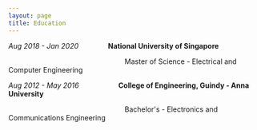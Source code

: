 ```yaml
---
layout: page
title: Education
---
```



  

 *Aug 2018 - Jan 2020*&nbsp;&nbsp;&nbsp;&nbsp;&nbsp;&nbsp;&nbsp;&nbsp;&nbsp;&nbsp;&nbsp;&nbsp;&nbsp;&nbsp; **National University of Singapore**
 
 &nbsp;&nbsp;&nbsp;&nbsp;&nbsp;&nbsp;&nbsp;&nbsp;&nbsp;&nbsp;&nbsp;&nbsp;&nbsp;&nbsp;&nbsp;&nbsp;&nbsp;&nbsp;&nbsp;&nbsp;&nbsp;&nbsp;&nbsp;&nbsp;&nbsp;&nbsp;&nbsp;&nbsp;&nbsp;&nbsp;&nbsp;&nbsp;&nbsp;&nbsp;&nbsp;&nbsp;&nbsp;&nbsp;&nbsp;&nbsp;&nbsp;&nbsp;&nbsp;&nbsp;&nbsp;&nbsp;&nbsp;&nbsp;&nbsp;&nbsp;&nbsp;&nbsp;&nbsp;&nbsp;&nbsp;&nbsp;&nbsp;&nbsp;&nbsp;Master of Science - Electrical and Computer Engineering                               
                                      
 *Aug 2012 - May 2016*&nbsp;&nbsp;&nbsp;&nbsp;&nbsp;&nbsp;&nbsp;&nbsp;&nbsp;&nbsp;&nbsp;&nbsp;&nbsp;&nbsp;&nbsp;&nbsp;&nbsp;&nbsp;&nbsp; **College of Engineering, Guindy - Anna University**
 
 &nbsp;&nbsp;&nbsp;&nbsp;&nbsp;&nbsp;&nbsp;&nbsp;&nbsp;&nbsp;&nbsp;&nbsp;&nbsp;&nbsp;&nbsp;&nbsp;&nbsp;&nbsp;&nbsp;&nbsp;&nbsp;&nbsp;&nbsp;&nbsp;&nbsp;&nbsp;&nbsp;&nbsp;&nbsp;&nbsp;&nbsp;&nbsp;&nbsp;&nbsp;&nbsp;&nbsp;&nbsp;&nbsp;&nbsp;&nbsp;&nbsp;&nbsp;&nbsp;&nbsp;&nbsp;&nbsp;&nbsp;&nbsp;&nbsp;&nbsp;&nbsp;&nbsp;&nbsp;&nbsp;&nbsp;&nbsp;&nbsp;&nbsp;&nbsp;Bachelor's - Electronics and Communications Engineering
                                            
                                        
